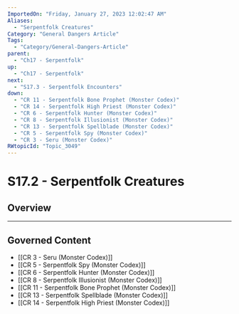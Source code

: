 ```yaml
---
ImportedOn: "Friday, January 27, 2023 12:02:47 AM"
Aliases:
  - "Serpentfolk Creatures"
Category: "General Dangers Article"
Tags:
  - "Category/General-Dangers-Article"
parent:
  - "Ch17 - Serpentfolk"
up:
  - "Ch17 - Serpentfolk"
next:
  - "S17.3 - Serpentfolk Encounters"
down:
  - "CR 11 - Serpentfolk Bone Prophet (Monster Codex)"
  - "CR 14 - Serpentfolk High Priest (Monster Codex)"
  - "CR 6 - Serpentfolk Hunter (Monster Codex)"
  - "CR 8 - Serpentfolk Illusionist (Monster Codex)"
  - "CR 13 - Serpentfolk Spellblade (Monster Codex)"
  - "CR 5 - Serpentfolk Spy (Monster Codex)"
  - "CR 3 - Seru (Monster Codex)"
RWtopicId: "Topic_3049"
---
```

# S17.2 - Serpentfolk Creatures
## Overview
---
## Governed Content
- [[CR 3 - Seru (Monster Codex)]]
- [[CR 5 - Serpentfolk Spy (Monster Codex)]]
- [[CR 6 - Serpentfolk Hunter (Monster Codex)]]
- [[CR 8 - Serpentfolk Illusionist (Monster Codex)]]
- [[CR 11 - Serpentfolk Bone Prophet (Monster Codex)]]
- [[CR 13 - Serpentfolk Spellblade (Monster Codex)]]
- [[CR 14 - Serpentfolk High Priest (Monster Codex)]]

